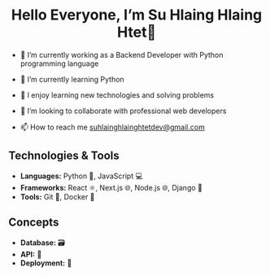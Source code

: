 # <div align="center"> Hello Everyone, I’m Su Hlaing Hlaing Htet👋 </div>
- 🔭 I’m currently working as a Backend Developer with Python programming language
  
- 🌱 I’m currently learning Python
  
- 🤝 I enjoy learning new technologies and solving problems
  
- 💞️ I’m looking to collaborate with professional web developers

- 📫 How to reach me suhlainghlainghtetdev@gmail.com

## Technologies & Tools
- **Languages:** Python 🐍, JavaScript 💻
- **Frameworks:** React ⚛️, Next.js 🌐, Node.js 🌐, Django 🐍
- **Tools:** Git 🦊, Docker 🐳

## Concepts

- **Database:** 🗃️
- **API:** 🔌
- **Deployment:** 🚀
<!---
suhlaing200341/suhlaing200341 is a ✨ special ✨ repository because its `README.md` (this file) appears on your GitHub profile.
You can click the Preview link to take a look at your changes.
--->
